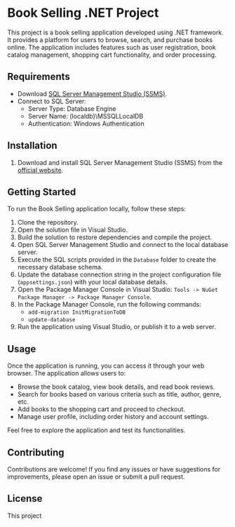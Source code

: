 # Book Selling .NET Project

This project is a book selling application developed using .NET framework. It provides a platform for users to browse, search, and purchase books online. The application includes features such as user registration, book catalog management, shopping cart functionality, and order processing.

## Requirements

- Download [SQL Server Management Studio (SSMS)](https://learn.microsoft.com/en-us/sql/ssms/download-sql-server-management-studio-ssms?view=sql-server-ver16).
- Connect to SQL Server:
  - Server Type: Database Engine
  - Server Name: (localdb)\MSSQLLocalDB
  - Authentication: Windows Authentication

## Installation

1. Download and install SQL Server Management Studio (SSMS) from the [official website](https://learn.microsoft.com/en-us/sql/ssms/download-sql-server-management-studio-ssms?view=sql-server-ver16).

## Getting Started

To run the Book Selling application locally, follow these steps:

1. Clone the repository.
2. Open the solution file in Visual Studio.
3. Build the solution to restore dependencies and compile the project.
4. Open SQL Server Management Studio and connect to the local database server.
5. Execute the SQL scripts provided in the `Database` folder to create the necessary database schema.
6. Update the database connection string in the project configuration file (`appsettings.json`) with your local database details.
7. Open the Package Manager Console in Visual Studio: `Tools -> NuGet Package Manager -> Package Manager Console`.
8. In the Package Manager Console, run the following commands:
   - `add-migration InitMigrationToDB`
   - `update-database`
9. Run the application using Visual Studio, or publish it to a web server.

## Usage

Once the application is running, you can access it through your web browser. The application allows users to:
- Browse the book catalog, view book details, and read book reviews.
- Search for books based on various criteria such as title, author, genre, etc.
- Add books to the shopping cart and proceed to checkout.
- Manage user profile, including order history and account settings.

Feel free to explore the application and test its functionalities.

## Contributing

Contributions are welcome! If you find any issues or have suggestions for improvements, please open an issue or submit a pull request.

## License

This project
